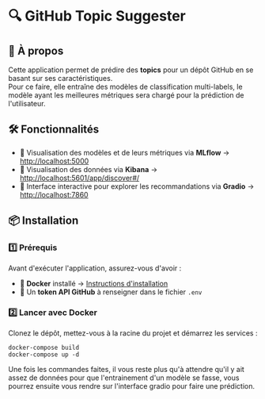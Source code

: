 # 🔍 GitHub Topic Suggester

## 🚀 À propos
Cette application permet de prédire des **topics** pour un dépôt GitHub en se basant sur ses caractéristiques.  
Pour ce faire, elle entraîne des modèles de classification multi-labels, le modèle ayant les meilleures métriques
sera chargé pour la prédiction de l'utilisateur.

## 🛠 Fonctionnalités
- 🔹 Visualisation des modèles et de leurs métriques via **MLflow** → [http://localhost:5000](http://localhost:5000)
- 🔹 Visualisation des données via **Kibana** → [http://localhost:5601/app/discover#/](http://localhost:5601/app/discover#/)
- 🔹 Interface interactive pour explorer les recommandations via **Gradio** → [http://localhost:7860](http://localhost:7860)


## 📦 Installation

### 1️⃣ Prérequis  
Avant d'exécuter l'application, assurez-vous d'avoir :  
- 🐳 **Docker** installé → [Instructions d'installation](https://docs.docker.com/get-docker/)  
- 🔑 Un **token API GitHub** à renseigner dans le fichier `.env`  

### 2️⃣ Lancer avec Docker
Clonez le dépôt, mettez-vous à la racine du projet et démarrez les services :
```
docker-compose build
docker-compose up -d
```
Une fois les commandes faites, il vous reste plus qu'à attendre qu'il y ait assez de données pour que l'entrainement 
d'un modèle se fasse, vous pourrez ensuite vous rendre sur l'interface gradio pour faire une prédiction.